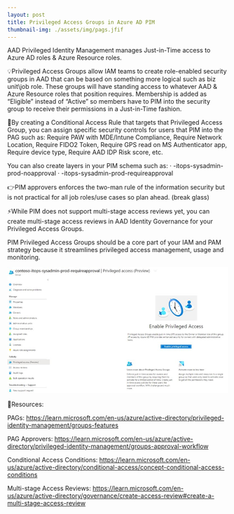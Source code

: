 ```yaml
---
layout: post
title: Privileged Access Groups in Azure AD PIM
thumbnail-img: ./assets/img/pags.jfif
---
```

AAD Privileged Identity Management manages Just-in-Time access to Azure AD roles & Azure Resource roles.

💡Privileged Access Groups allow IAM teams to create role-enabled security groups in AAD that can be based on something more logical such as biz unit\job role. These groups will have standing access to whatever AAD & Azure Resource roles that position requires. Membership is added as “Eligible” instead of “Active” so members have to PIM into the security group to receive their permissions in a Just-in-Time fashion.

👀By creating a Conditional Access Rule that targets that Privileged Access Group, you can assign specific security controls for users that PIM into the PAG such as: Require PAW with MDE/Intune Compliance, Require Network Location, Require FIDO2 Token, Require GPS read on MS Authenticator app, Require device type, Require AAD IDP Risk score, etc.

You can also create layers in your PIM schema such as:
·       <orgname>-itops-sysadmin-prod-noapproval
·       <orgname>-itops-sysadmin-prod-requireapproval

👉PIM approvers enforces the two-man rule of the information security but is not practical for all job roles/use cases so plan ahead. (break glass)

⚡️While PIM does not support multi-stage access reviews yet, you can create multi-stage access reviews in AAD Identity Governance for your Privileged Access Groups.

PIM Privileged Access Groups should be a core part of your IAM and PAM strategy because it streamlines privileged access management, usage and monitoring.

![Image](/assets/img/pags.jfif)

🎒Resources:

PAGs: https://learn.microsoft.com/en-us/azure/active-directory/privileged-identity-management/groups-features

PAG Approvers: https://learn.microsoft.com/en-us/azure/active-directory/privileged-identity-management/groups-approval-workflow

Conditional Access Conditions: https://learn.microsoft.com/en-us/azure/active-directory/conditional-access/concept-conditional-access-conditions

Multi-stage Access Reviews: https://learn.microsoft.com/en-us/azure/active-directory/governance/create-access-review#create-a-multi-stage-access-review
